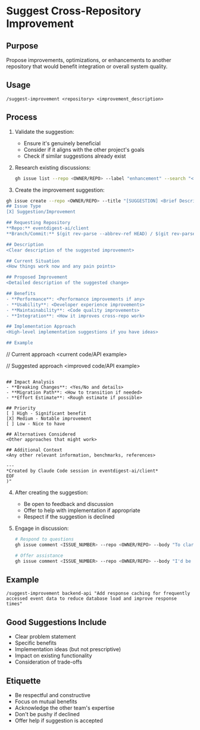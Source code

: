# Suggest Cross-Repository Improvement

## Purpose
Propose improvements, optimizations, or enhancements to another repository that would benefit integration or overall system quality.

## Usage
```
/suggest-improvement <repository> <improvement_description>
```

## Process

1. Validate the suggestion:
   - Ensure it's genuinely beneficial
   - Consider if it aligns with the other project's goals
   - Check if similar suggestions already exist

2. Research existing discussions:
   ```bash
   gh issue list --repo <OWNER/REPO> --label "enhancement" --search "<keywords>"
   ```

3. Create the improvement suggestion:

```bash
gh issue create --repo <OWNER/REPO> --title "[SUGGESTION] <Brief Description>" --body "$(cat <<'EOF'
## Issue Type
[X] Suggestion/Improvement

## Requesting Repository
**Repo:** eventdigest-ai/client
**Branch/Commit:** $(git rev-parse --abbrev-ref HEAD) / $(git rev-parse --short HEAD)

## Description
<Clear description of the suggested improvement>

## Current Situation
<How things work now and any pain points>

## Proposed Improvement
<Detailed description of the suggested change>

## Benefits
- **Performance**: <Performance improvements if any>
- **Usability**: <Developer experience improvements>
- **Maintainability**: <Code quality improvements>
- **Integration**: <How it improves cross-repo work>

## Implementation Approach
<High-level implementation suggestions if you have ideas>

## Example
```
// Current approach
<current code/API example>

// Suggested approach
<improved code/API example>
```

## Impact Analysis
- **Breaking Changes**: <Yes/No and details>
- **Migration Path**: <How to transition if needed>
- **Effort Estimate**: <Rough estimate if possible>

## Priority
[ ] High - Significant benefit
[X] Medium - Notable improvement
[ ] Low - Nice to have

## Alternatives Considered
<Other approaches that might work>

## Additional Context
<Any other relevant information, benchmarks, references>

---
*Created by Claude Code session in eventdigest-ai/client*
EOF
)"
```

4. After creating the suggestion:
   - Be open to feedback and discussion
   - Offer to help with implementation if appropriate
   - Respect if the suggestion is declined

5. Engage in discussion:
   ```bash
   # Respond to questions
   gh issue comment <ISSUE_NUMBER> --repo <OWNER/REPO> --body "To clarify..."
   
   # Offer assistance
   gh issue comment <ISSUE_NUMBER> --repo <OWNER/REPO> --body "I'd be happy to help implement this if you're interested"
   ```

## Example
```
/suggest-improvement backend-api "Add response caching for frequently accessed event data to reduce database load and improve response times"
```

## Good Suggestions Include
- Clear problem statement
- Specific benefits
- Implementation ideas (but not prescriptive)
- Impact on existing functionality
- Consideration of trade-offs

## Etiquette
- Be respectful and constructive
- Focus on mutual benefits
- Acknowledge the other team's expertise
- Don't be pushy if declined
- Offer help if suggestion is accepted